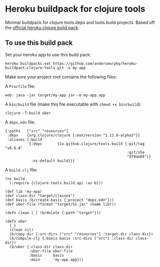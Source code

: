 # Heroku buildpack for clojure tools

Minimal buildpack for clojure tools.deps and tools.build projects. Based off the [official heroku clojure build pack](https://github.com/heroku/heroku-buildpack-clojure).

## To use this build pack

Set your heroku app to use this build pack:

```
heroku buildpacks:set https://github.com/andersmurphy/heroku-buildpack-clojure-tools.git -a my-app
```

Make sure your project root contains the following files:

A `Procfile` file:

```
web: java -jar target/my-app.jar -m my-app.app
```

A `bin/build` file (make this file executable with `chmod +x bin/build`):

```
clojure -T:build uber
```

A `deps.edn` file:

```
{:paths   ["src" "resources"]
 :deps    {org.clojure/clojure {:mvn/version "1.11.0-alpha3"}}
 :aliases {:build
           {:deps       {io.github.clojure/tools.build {:git/tag "v0.6.8"
                                                        :git/sha
                                                        "d79ae84"}}
            :ns-default build}}}
```

A `build.clj` file:

```
(ns build
  (:require [clojure.tools.build.api :as b]))

(def lib 'my-app)
(def class-dir "target/classes")
(def basis (b/create-basis {:project "deps.edn"}))
(def uber-file (format "target/%s.jar" (name lib)))

(defn clean [_] (b/delete {:path "target"}))

(defn uber
  [_]
  (clean nil)
  (b/copy-dir {:src-dirs ["src" "resources"] :target-dir class-dir})
  (b/compile-clj {:basis basis :src-dirs ["src"] :class-dir class-dir})
  (b/uber {:class-dir class-dir
           :uber-file uber-file
           :basis     basis
           :main      'my-app.app}))
```
